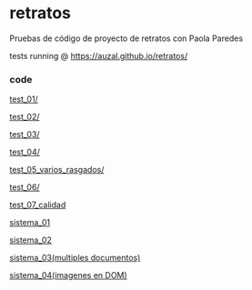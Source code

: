 # retratos
Pruebas de código de proyecto de retratos con Paola Paredes

tests running @ https://auzal.github.io/retratos/


### code

[test_01/](test_01/)

[test_02/](test_02/)

[test_03/](test_03/)

[test_04/](test_04/)

[test_05_varios_rasgados/](test_05_multiple/)

[test_06/](test_06/)

[test_07_calidad](test_07_quality_check/)

[sistema_01](sistema_01)

[sistema_02](sistema_02)

[sistema_03(multiples documentos)](sistema_03)

[sistema_04(imagenes en DOM)](sistema_04)
